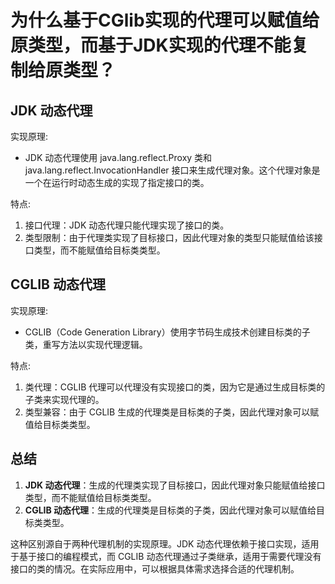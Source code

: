 # 为什么基于CGlib实现的代理可以赋值给原类型，而基于JDK实现的代理不能复制给原类型？

## JDK 动态代理

实现原理:

- JDK 动态代理使用 java.lang.reflect.Proxy 类和 java.lang.reflect.InvocationHandler 接口来生成代理对象。这个代理对象是一个在运行时动态生成的实现了指定接口的类。

特点:
1. 接口代理：JDK 动态代理只能代理实现了接口的类。
2. 类型限制：由于代理类实现了目标接口，因此代理对象的类型只能赋值给该接口类型，而不能赋值给目标类类型。

## CGLIB 动态代理

实现原理:

- CGLIB（Code Generation Library）使用字节码生成技术创建目标类的子类，重写方法以实现代理逻辑。

特点:
1. 类代理：CGLIB 代理可以代理没有实现接口的类，因为它是通过生成目标类的子类来实现代理的。
2. 类型兼容：由于 CGLIB 生成的代理类是目标类的子类，因此代理对象可以赋值给目标类类型。

## 总结
1. **JDK 动态代理**：生成的代理类实现了目标接口，因此代理对象只能赋值给接口类型，而不能赋值给目标类类型。
2. **CGLIB 动态代理**：生成的代理类是目标类的子类，因此代理对象可以赋值给目标类类型。

这种区别源自于两种代理机制的实现原理。JDK 动态代理依赖于接口实现，适用于基于接口的编程模式，而 CGLIB 动态代理通过子类继承，适用于需要代理没有接口的类的情况。在实际应用中，可以根据具体需求选择合适的代理机制。